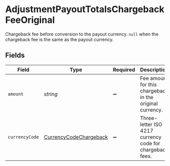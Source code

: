 # AdjustmentPayoutTotalsChargebackFeeOriginal

Chargeback fee before conversion to the payout currency. `null` when the chargeback fee is the same as the payout currency.


## Fields

| Field                                                                   | Type                                                                    | Required                                                                | Description                                                             | Example                                                                 |
| ----------------------------------------------------------------------- | ----------------------------------------------------------------------- | ----------------------------------------------------------------------- | ----------------------------------------------------------------------- | ----------------------------------------------------------------------- |
| `amount`                                                                | *string*                                                                | :heavy_minus_sign:                                                      | Fee amount for this chargeback in the original currency.                | 1500                                                                    |
| `currencyCode`                                                          | [CurrencyCodeChargeback](../../models/shared/currencycodechargeback.md) | :heavy_minus_sign:                                                      | Three-letter ISO 4217 currency code for chargeback fees.                |                                                                         |